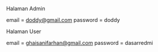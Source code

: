 Halaman Admin

email			= doddy@gmail.com
password	= doddy

Halaman User

email			= ghaisanifarhan@gmail.com
password	= dasarredmi
